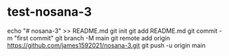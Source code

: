 # test-nosana-3

echo "# nosana-3" >> README.md
git init
git add README.md
git commit -m "first commit"
git branch -M main
git remote add origin https://github.com/james1592021/nosana-3.git
git push -u origin main
